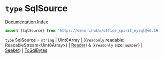 # `type` SqlSource

[Documentation Index](../README.md)

```ts
import {SqlSource} from "https://deno.land/x/office_spirit_mysql@v0.19.9/mod.ts"
```

`type` SqlSource = `string` | Uint8Array | (\{`readonly` readable: ReadableStream\<Uint8Array>} | [Reader](../interface.Reader/README.md)) \& (\{`readonly` size: `number`} | [Seeker](../interface.Seeker/README.md)) | [ToSqlBytes](../private.interface.ToSqlBytes/README.md)